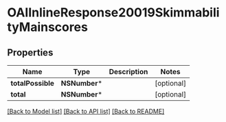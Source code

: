 # OAIInlineResponse20019SkimmabilityMainscores

## Properties
Name | Type | Description | Notes
------------ | ------------- | ------------- | -------------
**totalPossible** | **NSNumber*** |  | [optional] 
**total** | **NSNumber*** |  | [optional] 

[[Back to Model list]](../README.md#documentation-for-models) [[Back to API list]](../README.md#documentation-for-api-endpoints) [[Back to README]](../README.md)


